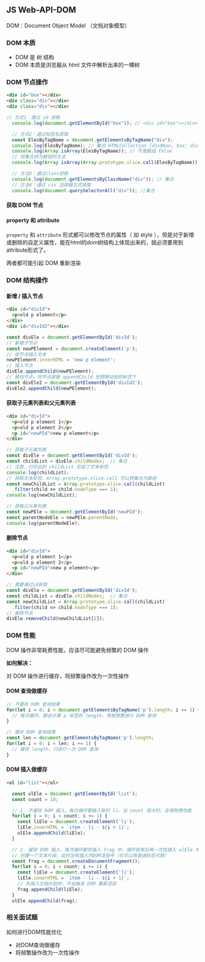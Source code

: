 ## JS Web-API-DOM

DOM：Document Object Model （文档对象模型）

### DOM 本质
- DOM 是 树 结构
- DOM 本质是浏览器从 html 文件中解析出来的一棵树

### DOM 节点操作
```html
<div id="box"></div>
<div class="div"></div>
<div class="div"></div>
```
```js
// 方式1：通过 id 获取
  console.log(document.getElementById("box")); // <div id="box"></div>

  // 方式2：通过标签名获取
  const ElesByTagName = document.getElementsByTagName("div");
  console.log(ElesByTagName); // 集合 HTMLCollection [div#box, box: div#box]
  console.log(Array.isArray(ElesByTagName)); // 不是数组 false
  // 将集合转为数组的方法
  console.log(Array.isArray(Array.prototype.slice.call(ElesByTagName))); // true

  // 方法3：通过class获取
  console.log(document.getElementsByClassName("div")); // 集合
  // 方法4：通过 css 选择器方式获取
  console.log(document.querySelectorAll("div")); //集合
```
#### 获取 DOM 节点

#### property 和 attribute

`property` 和 `attribute` 形式都可以修改节点的属性（ 如 style ），但是对于新增或删除的自定义属性，能在html的dom树结构上体现出来的，就必须要用到attribute形式了。

两者都可能引起 DOM 重新渲染

### DOM 结构操作

#### 新增 / 插入节点
```html
<div id="divId">
  <p>old p element</p>
</div>
<div id="divId2"></div>
```
```js
const divEle = document.getElementById('divId');
// 新增子节点
const newPElement = document.createElement('p');
// 给节点插入文本
newPElement.innerHTML = 'new p element';
// 插入节点
divEle.appendChild(newPElement);
// 移动节点，将节点直接 appendChild 到想移动到的标签下
const divEle2 = document.getElementById('divId2');
divEle2.appendChild(newPElement);

```

#### 获取子元素列表和父元素列表
```html
<div id="divId">
  <p>old p element 1</p>
  <p>old p element 2</p>
  <p id="newPId">new p element</p>
</div>
```
```js
// 获取子元素列表
const divEle = document.getElementById('divId');
const childList = divEle.childNodes;  // 集合
// 注意，打印出的 childList 包括了文本标签
console.log(childList);
// 排除文本标签，Array.prototype.slice.call 可以转集合为数组
const newChildList = Array.prototype.slice.call(childList)
  .filter(child => child.nodeType === 1);
console.log(newChildList);

// 获取父元素列表
const newPEle = document.getElementById('newPId');
const parentNodeEle = newPEle.parentNode;
console.log(parentNodeEle);
```

#### 删除节点
```html
<div id="divId">
  <p>old p element 1</p>
  <p>old p element 2</p>
  <p id="newPId">new p element</p>
</div>
```
```js
// 需要通过id获取
const divEle = document.getElementById('divId');
const childList = divEle.childNodes;  // 集合
const newChildList = Array.prototype.slice.call(childList)
  .filter(child => child.nodeType === 1);
// 删除节点
divEle.removeChild(newChildList[2]);
```

### DOM 性能
DOM 操作非常耗费性能，应该尽可能避免频繁的 DOM 操作

**如何解决：** 

对 DOM 操作进行缓存，将频繁操作改为一次性操作
#### DOM 查询做缓存
```js
// 不缓存 DOM 查询结果
for(let i = 0; i < document.getElementsByTagName('p').length; i += 1) {
  // 每次循环，都会计算 p 标签的 length，导致频繁进行 DOM 查询
}

// 缓存 DOM 查询结果
const len = document.getElementsByTagName('p').length;
for(let i = 0; i < len; i += 1) {
  // 缓存 length，只进行一次 DOM 查询
}

```

#### DOM 插入做缓存
```html
<ul id="list"></ul>
```
```js
  const ulEle = document.getElementById('list');
  const count = 10;   

  // 1. 不缓存 DOM 插入，每次循环都插入新的 li，当 count 很大时，会很耗费性能
  for(let i = 0; i < count; i += 1) {
    const liEle = document.createElement('li');
    liEle.innerHTML = `item - li - ${i + 1}`;
    ulEle.appendChild(liEle);
  }

  // 2. 缓存 DOM 插入，每次循环都先插入 frag 中，循环结束后再一次性插入 ulEle 中
  // 创建一个文本片段，此时没有插入的DOM渲染中（也可以用普通标签代替）
  const frag = document.createDocumentFragment();
  for(let i = 0; i < count; i += 1) {
    const liEle = document.createElement('li');
    liEle.innerHTML = `item - li - ${i + 1}`;
    // 先插入文档片段中，不会触发 DOM 重新渲染
    frag.appendChild(liEle);
  }
  ulEle.appendChild(frag);

```

### 相关面试题
如何进行DOM性能优化
- 对DOM查询做缓存
- 将频繁操作改为一次性操作

